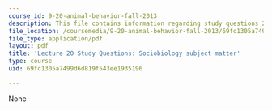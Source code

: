 ```yaml
---
course_id: 9-20-animal-behavior-fall-2013
description: This file contains information regarding study questions 20.
file_location: /coursemedia/9-20-animal-behavior-fall-2013/69fc1305a7499d6d819f543ee1935196_MIT9_20F13_L20_Qs.pdf
file_type: application/pdf
layout: pdf
title: 'Lecture 20 Study Questions: Sociobiology subject matter'
type: course
uid: 69fc1305a7499d6d819f543ee1935196

---
```

None